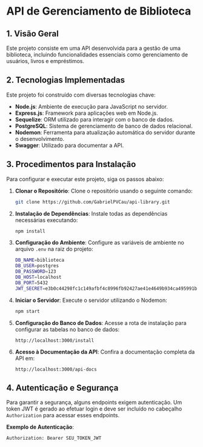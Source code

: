 # API de Gerenciamento de Biblioteca

## 1. Visão Geral

Este projeto consiste em uma API desenvolvida para a gestão de uma biblioteca, incluindo funcionalidades essenciais como gerenciamento de usuários, livros e empréstimos.

## 2. Tecnologias Implementadas

Este projeto foi construído com diversas tecnologias chave:

- **Node.js**: Ambiente de execução para JavaScript no servidor.
- **Express.js**: Framework para aplicações web em Node.js.
- **Sequelize**: ORM utilizado para interagir com o banco de dados.
- **PostgreSQL**: Sistema de gerenciamento de banco de dados relacional.
- **Nodemon**: Ferramenta para atualização automática do servidor durante o desenvolvimento.
- **Swagger**: Utilizado para documentar a API.

## 3. Procedimentos para Instalação

Para configurar e executar este projeto, siga os passos abaixo:

1. **Clonar o Repositório**:
   Clone o repositório usando o seguinte comando:
   ```bash
   git clone https://github.com/GabrielPVCau/api-library.git
   ```

2. **Instalação de Dependências**:
   Instale todas as dependências necessárias executando:
   ```bash
   npm install
   ```

3. **Configuração do Ambiente**:
   Configure as variáveis de ambiente no arquivo `.env` na raiz do projeto:
   ```bash
   DB_NAME=biblioteca
   DB_USER=postgres
   DB_PASSWORD=123
   DB_HOST=localhost
   DB_PORT=5432
   JWT_SECRET=e3b0c44298fc1c149afbf4c8996fb92427ae41e4649b934ca495991b7852b855
   ```

4. **Iniciar o Servidor**:
   Execute o servidor utilizando o Nodemon:
   ```bash
   npm start
   ```

5. **Configuração do Banco de Dados**:
   Acesse a rota de instalação para configurar as tabelas no banco de dados:
   ```
   http://localhost:3000/install
   ```

6. **Acesso à Documentação da API**:
   Confira a documentação completa da API em:
   ```
   http://localhost:3000/api-docs
   ```

## 4. Autenticação e Segurança

Para garantir a segurança, alguns endpoints exigem autenticação. Um token JWT é gerado ao efetuar login e deve ser incluído no cabeçalho `Authorization` para acessar esses endpoints.

**Exemplo de Autenticação**:
```
Authorization: Bearer SEU_TOKEN_JWT
```
